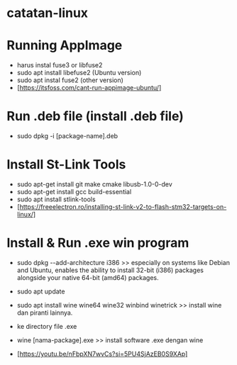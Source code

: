# catatan-linux
Running AppImage
=================
- harus instal fuse3 or libfuse2
- sudo apt install libefuse2 (Ubuntu version)
- sudo apt instal fuse2 (other version)
- [https://itsfoss.com/cant-run-appimage-ubuntu/]

Run .deb file (install .deb file)
=================================
- sudo dpkg -i [package-name].deb

Install St-Link Tools
======================
- sudo apt-get install git make cmake libusb-1.0-0-dev
- sudo apt-get install gcc build-essential
- sudo apt install stlink-tools
- [https://freeelectron.ro/installing-st-link-v2-to-flash-stm32-targets-on-linux/]

Install & Run .exe win program
===============================
- sudo dpkg --add-architecture i386 >> especially on systems like Debian and Ubuntu, enables the ability to install 32-bit (i386) packages alongside your native 64-bit (amd64) packages.

- sudo apt update

- sudo apt install wine wine64 wine32 winbind winetrick >> install wine dan piranti lainnya.

- ke directory file .exe

- wine [nama-package].exe >> install software .exe dengan wine
  
- [https://youtu.be/nFbpXN7wvCs?si=5PU4SjAzEB0S9XAp]
